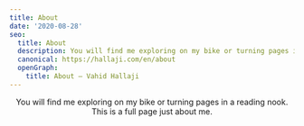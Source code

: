 ```yaml
---
title: About
date: '2020-08-28'
seo:
  title: About
  description: You will find me exploring on my bike or turning pages in a reading nook. This is a full page just about me.
  canonical: https://hallaji.com/en/about
  openGraph:
    title: About — Vahid Hallaji
---
```

<p align="center">
  You will find me exploring on my bike or turning pages in a reading nook.<br />
  This is a full page just about me.
</p>
